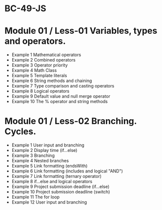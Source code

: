 # BC-49-JS

# Module 01 / Less-01 Variables, types and operators.

-   Example 1 Mathematical operators
-   Example 2 Combined operators
-   Example 3 Operator priority
-   Example 4 Math Class
-   Example 5 Template literals
-   Example 6 String methods and chaining​​⁡
-   Example 7 Type comparison and casting operators
-   Example 8 Logical operators
-   Example 9 Default value and null merge operator​⁡
-   Example 10 The % operator and string methods

# Module 01 / Less-02 Branching. Cycles.

-   Example 1 User input and branching
-   Example 2 Display time (if...else)
-   Example 3 Branching
-   Example 4 Nested branches
-   Example 5 Link formatting (endsWith)
-   Example 6 Link formatting (includes and logical "AND")
-   Example 7 Link formatting (ternary operator)
-   Example 8 if...else and logical operators
-   Example 9 Project submission deadline (if...else)
-   Example 10 Project submission deadline (switch)
-   Example 11 The for loop
-   Example 12 User input and branching
